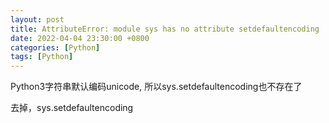 ```yaml
---
layout: post
title: AttributeError: module sys has no attribute setdefaultencoding
date: 2022-04-04 23:30:00 +0800
categories: [Python]
tags: [Python]
---
```

Python3字符串默认编码unicode, 所以sys.setdefaultencoding也不存在了

去掉，sys.setdefaultencoding